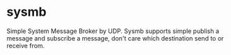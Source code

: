 # sysmb
Simple System Message Broker by UDP. Sysmb supports simple publish a  message and subscribe a message, don't care which destination send to or receive from. 
